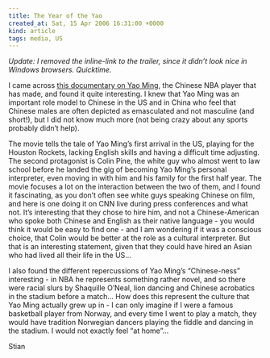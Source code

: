 ```yaml
---
title: The Year of the Yao
created_at: Sat, 15 Apr 2006 16:31:00 +0000
kind: article
tags: media, US
---
```


*Update: I removed the inline-link to the trailer, since it didn’t look
nice in Windows browsers. Quicktime.*

I came across [this documentary on Yao
Ming](http://images.apple.com/movies/fineline/theyearoftheyao/theyearoftheyao_320.mov),
the Chinese NBA player that has made, and found it quite interesting. I
knew that Yao Ming was an important role model to Chinese in the US and
in China who feel that Chinese males are often depicted as emasculated
and not masculine (and short!), but I did not know much more (not being
crazy about any sports probably didn’t help).

The movie tells the tale of Yao Ming’s first arrival in the US, playing
for the Houston Rockets, lacking English skills and having a difficult
time adjusting. The second protagonist is Colin Pine, the white guy who
almost went to law school before he landed the gig of becoming Yao
Ming’s personal interpreter, even moving in with him and his family for
the first half year. The movie focuses a lot on the interaction between
the two of them, and I found it fascinating, as you don’t often see
white guys speaking Chinese on film, and here is one doing it on CNN
live during press conferences and what not. It’s interesting that they
chose to hire him, and not a Chinese-American who spoke both Chinese and
English as their native language - you would think it would be easy to
find one - and I am wondering if it was a conscious choice, that Colin
would be better at the role as a cultural interpreter. But that is an
interesting statement, given that they could have hired an Asian who had
lived all their life in the US…

I also found the different repercussions of Yao Ming’s “Chinese-ness”
interesting - in NBA he represents something rather novel, and so there
were racial slurs by Shaquille O’Neal, lion dancing and Chinese
acrobatics in the stadium before a match… How does this represent the
culture that Yao Ming actually grew up in - I can only imagine if I were
a famous basketball player from Norway, and every time I went to play a
match, they would have tradition Norwegian dancers playing the fiddle
and dancing in the stadium. I would not exactly feel “at home”…

Stian
